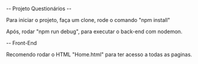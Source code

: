 -- Projeto Questionários --

Para iniciar o projeto, faça um clone, rode o comando "npm install"

Após, rodar "npm run debug", para executar o back-end com nodemon.

-- Front-End

Recomendo rodar o HTML "Home.html" para ter acesso a todas as paginas.
